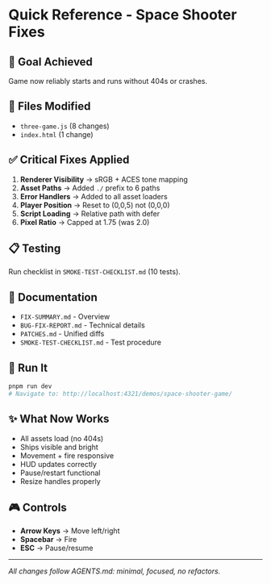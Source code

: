 # Quick Reference - Space Shooter Fixes

## 🎯 Goal Achieved
Game now reliably starts and runs without 404s or crashes.

## 🔧 Files Modified
- `three-game.js` (8 changes)
- `index.html` (1 change)

## ✅ Critical Fixes Applied

1. **Renderer Visibility** → sRGB + ACES tone mapping
2. **Asset Paths** → Added `./` prefix to 6 paths
3. **Error Handlers** → Added to all asset loaders
4. **Player Position** → Reset to (0,0,5) not (0,0,0)
5. **Script Loading** → Relative path with defer
6. **Pixel Ratio** → Capped at 1.75 (was 2.0)

## 📋 Testing
Run checklist in `SMOKE-TEST-CHECKLIST.md` (10 tests).

## 📄 Documentation
- `FIX-SUMMARY.md` - Overview
- `BUG-FIX-REPORT.md` - Technical details
- `PATCHES.md` - Unified diffs
- `SMOKE-TEST-CHECKLIST.md` - Test procedure

## 🚀 Run It
```bash
pnpm run dev
# Navigate to: http://localhost:4321/demos/space-shooter-game/
```

## ✨ What Now Works
- All assets load (no 404s)
- Ships visible and bright
- Movement + fire responsive
- HUD updates correctly
- Pause/restart functional
- Resize handles properly

## 🎮 Controls
- **Arrow Keys** → Move left/right
- **Spacebar** → Fire
- **ESC** → Pause/resume

---
*All changes follow AGENTS.md: minimal, focused, no refactors.*
